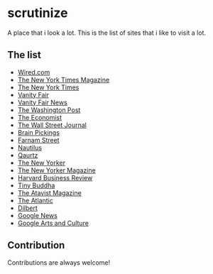 # scrutinize
A place that i look a lot.
This is the list of sites that i like to visit a lot.

## The list
- [Wired.com](www.wired.com)
- [The New York Times Magazine](www.nytimes.com/section/magazine)
- [The New York Times](www.nytimes.com)
- [Vanity Fair](www.vanityfair.com)
- [Vanity Fair News](https://www.vanityfair.com/news)
- [The Washington Post ](www.washingtonpost.com)
- [The Economist](www.economist.com)
- [The Wall Street Journal](www.wsj.com)
- [Brain Pickings](www.brainpickings.org)
- [Farnam Street](fs.blog)
- [Nautilus](nautil.us)
- [Qaurtz](qz.com)
- [The New Yorker](www.newyorker.com)
- [The New Yorker Magazine](www.newyorker.com/magazine)
- [Harvard Business Review](hbr.org)
- [Tiny Buddha](tinybuddha.com)
- [The Atavist Magazine](magazine.atavist.com)
- [The Atlantic](www.theatlantic.com)
- [Dilbert](blog.dilbert.com)
- [Google News](news.google.com)
- [Google Arts and Culture](artsandculture.google.com)

## Contribution
Contributions are always welcome! 
